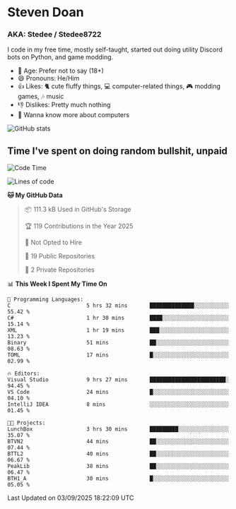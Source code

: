 # Steven Doan
### AKA: Stedee / Stedee8722
I code in my free time, mostly self-taught, started out doing utility Discord bots on Python, and game modding.

- 🤔 Age: Prefer not to say (18+)
- 😄 Pronouns: He/Him
- 👍 Likes: 🐈 cute fluffy things, 💻 computer-related things, 🎮 modding games, 🎶 music
- 👎 Dislikes: Pretty much nothing
- 🥹 Wanna know more about computers

![GitHub stats](https://github-readme-stats-iota-mocha-40.vercel.app/api?username=Stedee8722&show=prs_merged,prs_merged_percentage&show_icons=true&theme=transparent)

## Time I've spent on doing random bullshit, unpaid
<!--START_SECTION:Time I've spent on doing random bullshit, unpaid-->
![Code Time](http://img.shields.io/badge/Code%20Time-323%20hrs%203%20mins-blue)

![Lines of code](https://img.shields.io/badge/From%20Hello%20World%20I%27ve%20Written-87.2%20thousand%20lines%20of%20code-blue)

**🐱 My GitHub Data** 

> 📦 111.3 kB Used in GitHub's Storage 
 > 
> 🏆 119 Contributions in the Year 2025
 > 
> 🚫 Not Opted to Hire
 > 
> 📜 19 Public Repositories 
 > 
> 🔑 2 Private Repositories 
 > 
📊 **This Week I Spent My Time On** 

```text
💬 Programming Languages: 
C                        5 hrs 32 mins       ██████████████░░░░░░░░░░░   55.42 % 
C#                       1 hr 30 mins        ████░░░░░░░░░░░░░░░░░░░░░   15.14 % 
XML                      1 hr 19 mins        ███░░░░░░░░░░░░░░░░░░░░░░   13.23 % 
Binary                   51 mins             ██░░░░░░░░░░░░░░░░░░░░░░░   08.63 % 
TOML                     17 mins             █░░░░░░░░░░░░░░░░░░░░░░░░   02.99 % 

🔥 Editors: 
Visual Studio            9 hrs 27 mins       ████████████████████████░   94.45 % 
VS Code                  24 mins             █░░░░░░░░░░░░░░░░░░░░░░░░   04.10 % 
IntelliJ IDEA            8 mins              ░░░░░░░░░░░░░░░░░░░░░░░░░   01.45 % 

🐱‍💻 Projects: 
LunchBox                 3 hrs 30 mins       █████████░░░░░░░░░░░░░░░░   35.07 % 
BTVN2                    44 mins             ██░░░░░░░░░░░░░░░░░░░░░░░   07.44 % 
BTTL2                    40 mins             ██░░░░░░░░░░░░░░░░░░░░░░░   06.67 % 
PeakLib                  38 mins             ██░░░░░░░░░░░░░░░░░░░░░░░   06.47 % 
BTH1_A                   30 mins             █░░░░░░░░░░░░░░░░░░░░░░░░   05.05 % 
```


 Last Updated on 03/09/2025 18:22:09 UTC
<!--END_SECTION:Time I've spent on doing random bullshit, unpaid-->
